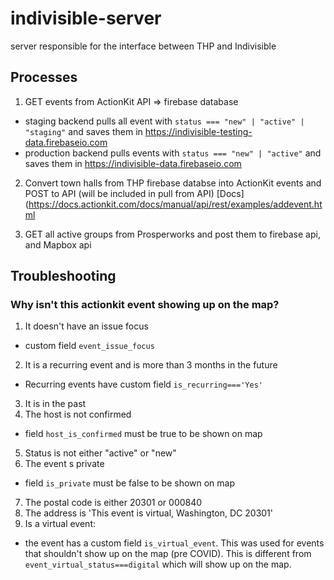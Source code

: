 # indivisible-server
server responsible for the interface between THP and Indivisible 

## Processes
1. GET events from ActionKit API => firebase database 
- staging backend pulls all event with `status === "new" | "active" | "staging"` and saves them in https://indivisible-testing-data.firebaseio.com
- production backend pulls events with `status === "new" | "active"` and saves them in https://indivisible-data.firebaseio.com

2. Convert town halls from THP firebase databse into ActionKit events and POST to API (will be included in pull from API)
[Docs](https://docs.actionkit.com/docs/manual/api/rest/examples/addevent.html

3. GET all active groups from Prosperworks and post them to firebase api, and Mapbox api

## Troubleshooting
### Why isn't this actionkit event showing up on the map?

1. It doesn't have an issue focus
- custom field `event_issue_focus`
2. It is a recurring event and is more than 3 months in the future
- Recurring events have custom field `is_recurring==='Yes'`
3. It is in the past
4. The host is not confirmed 
- field `host_is_confirmed` must be true to be shown on map
5. Status is not either "active" or "new"
6. The event s private
- field `is_private` must be false to be shown on map
7. The postal code is either 20301 or 000840
8. The address is 'This event is virtual, Washington, DC 20301'
9. Is a virtual event:
- the event has a custom field `is_virtual_event`. This was used for events that shouldn't show up on the map (pre COVID). This is different from `event_virtual_status===digital` which will show up on the map. 
